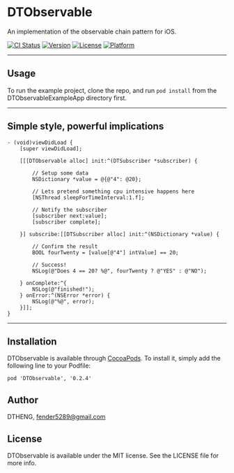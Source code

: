 # DTObservable

An implementation of the observable chain pattern for iOS.

[![CI Status](http://img.shields.io/travis/DTHENG/DTObservable.svg?style=flat)](https://travis-ci.org/DTHENG/DTObservable)
[![Version](https://img.shields.io/cocoapods/v/DTObservable.svg?style=flat)](http://cocoadocs.org/docsets/DTObservable)
[![License](https://img.shields.io/cocoapods/l/DTObservable.svg?style=flat)](http://cocoadocs.org/docsets/DTObservable)
[![Platform](https://img.shields.io/cocoapods/p/DTObservable.svg?style=flat)](http://cocoadocs.org/docsets/DTObservable)

- - -

## Usage

To run the example project, clone the repo, and run `pod install` from the DTObservableExampleApp directory first.

- - -

## Simple style, powerful implications

```obj-c
- (void)viewDidLoad {
    [super viewDidLoad];

	[[[DTObservable alloc] init:^(DTSubscriber *subscriber) {

		// Setup some data
		NSDictionary *value = @{@"4": @20};

		// Lets pretend something cpu intensive happens here
		[NSThread sleepForTimeInterval:1.f];
	
		// Notify the subscriber
		[subscriber next:value];
		[subscriber complete];
	
	}] subscribe:[[DTSubscriber alloc] init:^(NSDictionary *value) {

		// Confirm the result
		BOOL fourTwenty = [value[@"4"] intValue] == 20;

		// Success!
		NSLog(@"Does 4 == 20? %@", fourTwenty ? @"YES" : @"NO");

	} onComplete:^{
	    NSLog(@"finished!");
	} onError:^(NSError *error) {
		NSLog(@"%@", error);
	}]];
}
```

- - -

## Installation

DTObservable is available through [CocoaPods](http://cocoapods.org). To install
it, simply add the following line to your Podfile:

    pod 'DTObservable', '0.2.4'

## Author

DTHENG, fender5289@gmail.com

## License

DTObservable is available under the MIT license. See the LICENSE file for more info.

